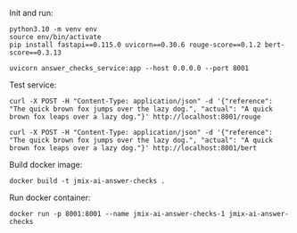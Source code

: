 
Init and run:

```shell
python3.10 -m venv env
source env/bin/activate
pip install fastapi==0.115.0 uvicorn==0.30.6 rouge-score==0.1.2 bert-score==0.3.13

uvicorn answer_checks_service:app --host 0.0.0.0 --port 8001
```

Test service:

```shell
curl -X POST -H "Content-Type: application/json" -d '{"reference": "The quick brown fox jumps over the lazy dog.", "actual": "A quick brown fox leaps over a lazy dog."}' http://localhost:8001/rouge
```

```shell
curl -X POST -H "Content-Type: application/json" -d '{"reference": "The quick brown fox jumps over the lazy dog.", "actual": "A quick brown fox leaps over a lazy dog."}' http://localhost:8001/bert
```

Build docker image:

```shell
docker build -t jmix-ai-answer-checks .
```

Run docker container:

```shell
docker run -p 8001:8001 --name jmix-ai-answer-checks-1 jmix-ai-answer-checks
```
